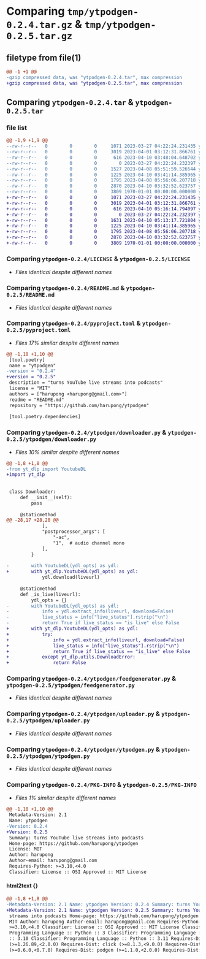 # Comparing `tmp/ytpodgen-0.2.4.tar.gz` & `tmp/ytpodgen-0.2.5.tar.gz`

## filetype from file(1)

```diff
@@ -1 +1 @@
-gzip compressed data, was "ytpodgen-0.2.4.tar", max compression
+gzip compressed data, was "ytpodgen-0.2.5.tar", max compression
```

## Comparing `ytpodgen-0.2.4.tar` & `ytpodgen-0.2.5.tar`

### file list

```diff
@@ -1,9 +1,9 @@
--rw-r--r--   0        0        0     1071 2023-03-27 04:22:24.231435 ytpodgen-0.2.4/LICENSE
--rw-r--r--   0        0        0     3019 2023-04-01 03:12:31.866761 ytpodgen-0.2.4/README.md
--rw-r--r--   0        0        0      616 2023-04-10 03:48:04.648702 ytpodgen-0.2.4/pyproject.toml
--rw-r--r--   0        0        0        0 2023-03-27 04:22:24.232397 ytpodgen-0.2.4/ytpodgen/__init__.py
--rw-r--r--   0        0        0     1527 2023-04-08 05:51:59.526544 ytpodgen-0.2.4/ytpodgen/downloader.py
--rw-r--r--   0        0        0     1225 2023-04-10 03:41:14.385965 ytpodgen-0.2.4/ytpodgen/feedgenerator.py
--rw-r--r--   0        0        0     1795 2023-04-08 05:56:06.207718 ytpodgen-0.2.4/ytpodgen/uploader.py
--rw-r--r--   0        0        0     2870 2023-04-10 03:32:52.623757 ytpodgen-0.2.4/ytpodgen/ytpodgen.py
--rw-r--r--   0        0        0     3809 1970-01-01 00:00:00.000000 ytpodgen-0.2.4/PKG-INFO
+-rw-r--r--   0        0        0     1071 2023-03-27 04:22:24.231435 ytpodgen-0.2.5/LICENSE
+-rw-r--r--   0        0        0     3019 2023-04-01 03:12:31.866761 ytpodgen-0.2.5/README.md
+-rw-r--r--   0        0        0      616 2023-04-10 05:16:14.794097 ytpodgen-0.2.5/pyproject.toml
+-rw-r--r--   0        0        0        0 2023-03-27 04:22:24.232397 ytpodgen-0.2.5/ytpodgen/__init__.py
+-rw-r--r--   0        0        0     1631 2023-04-10 05:13:17.721804 ytpodgen-0.2.5/ytpodgen/downloader.py
+-rw-r--r--   0        0        0     1225 2023-04-10 03:41:14.385965 ytpodgen-0.2.5/ytpodgen/feedgenerator.py
+-rw-r--r--   0        0        0     1795 2023-04-08 05:56:06.207718 ytpodgen-0.2.5/ytpodgen/uploader.py
+-rw-r--r--   0        0        0     2870 2023-04-10 03:32:52.623757 ytpodgen-0.2.5/ytpodgen/ytpodgen.py
+-rw-r--r--   0        0        0     3809 1970-01-01 00:00:00.000000 ytpodgen-0.2.5/PKG-INFO
```

### Comparing `ytpodgen-0.2.4/LICENSE` & `ytpodgen-0.2.5/LICENSE`

 * *Files identical despite different names*

### Comparing `ytpodgen-0.2.4/README.md` & `ytpodgen-0.2.5/README.md`

 * *Files identical despite different names*

### Comparing `ytpodgen-0.2.4/pyproject.toml` & `ytpodgen-0.2.5/pyproject.toml`

 * *Files 17% similar despite different names*

```diff
@@ -1,10 +1,10 @@
 [tool.poetry]
 name = "ytpodgen"
-version = "0.2.4"
+version = "0.2.5"
 description = "turns YouTube live streams into podcasts"
 license = "MIT"
 authors = ["harupong <harupong@gmail.com>"]
 readme = "README.md"
 repository = "https://github.com/harupong/ytpodgen"
 
 [tool.poetry.dependencies]
```

### Comparing `ytpodgen-0.2.4/ytpodgen/downloader.py` & `ytpodgen-0.2.5/ytpodgen/downloader.py`

 * *Files 10% similar despite different names*

```diff
@@ -1,8 +1,8 @@
-from yt_dlp import YoutubeDL
+import yt_dlp
 
 
 class Downloader:
     def __init__(self):
         pass
 
     @staticmethod
@@ -28,17 +28,20 @@
             ],
             "postprocessor_args": [
                 "-ac",
                 "1",  # audio channel mono
             ],
         }
 
-        with YoutubeDL(ydl_opts) as ydl:
+        with yt_dlp.YoutubeDL(ydl_opts) as ydl:
             ydl.download(liveurl)
 
     @staticmethod
     def _is_live(liveurl):
         ydl_opts = {}
-        with YoutubeDL(ydl_opts) as ydl:
-            info = ydl.extract_info(liveurl, download=False)
-            live_status = info["live_status"].rstrip("\n")
-            return True if live_status == "is_live" else False
+        with yt_dlp.YoutubeDL(ydl_opts) as ydl:
+            try:
+                info = ydl.extract_info(liveurl, download=False)
+                live_status = info["live_status"].rstrip("\n")
+                return True if live_status == "is_live" else False
+            except yt_dlp.utils.DownloadError:
+                return False
```

### Comparing `ytpodgen-0.2.4/ytpodgen/feedgenerator.py` & `ytpodgen-0.2.5/ytpodgen/feedgenerator.py`

 * *Files identical despite different names*

### Comparing `ytpodgen-0.2.4/ytpodgen/uploader.py` & `ytpodgen-0.2.5/ytpodgen/uploader.py`

 * *Files identical despite different names*

### Comparing `ytpodgen-0.2.4/ytpodgen/ytpodgen.py` & `ytpodgen-0.2.5/ytpodgen/ytpodgen.py`

 * *Files identical despite different names*

### Comparing `ytpodgen-0.2.4/PKG-INFO` & `ytpodgen-0.2.5/PKG-INFO`

 * *Files 1% similar despite different names*

```diff
@@ -1,10 +1,10 @@
 Metadata-Version: 2.1
 Name: ytpodgen
-Version: 0.2.4
+Version: 0.2.5
 Summary: turns YouTube live streams into podcasts
 Home-page: https://github.com/harupong/ytpodgen
 License: MIT
 Author: harupong
 Author-email: harupong@gmail.com
 Requires-Python: >=3.10,<4.0
 Classifier: License :: OSI Approved :: MIT License
```

#### html2text {}

```diff
@@ -1,8 +1,8 @@
-Metadata-Version: 2.1 Name: ytpodgen Version: 0.2.4 Summary: turns YouTube live
+Metadata-Version: 2.1 Name: ytpodgen Version: 0.2.5 Summary: turns YouTube live
 streams into podcasts Home-page: https://github.com/harupong/ytpodgen License:
 MIT Author: harupong Author-email: harupong@gmail.com Requires-Python:
 >=3.10,<4.0 Classifier: License :: OSI Approved :: MIT License Classifier:
 Programming Language :: Python :: 3 Classifier: Programming Language :: Python
 :: 3.10 Classifier: Programming Language :: Python :: 3.11 Requires-Dist: boto3
 (>=1.26.89,<2.0.0) Requires-Dist: click (>=8.1.3,<9.0.0) Requires-Dist: loguru
 (>=0.6.0,<0.7.0) Requires-Dist: podgen (>=1.1.0,<2.0.0) Requires-Dist: requests
```

